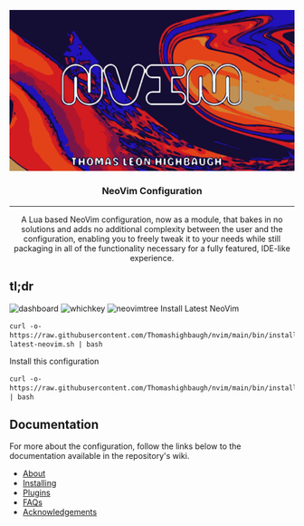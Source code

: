 <p align="center">
  <a href="" rel="noopener">
 <img  src="https://raw.githubusercontent.com/Thomashighbaugh/nvim/main/.github/assets/nvim.png" alt="Project logo"></a>
</p>

<h3 align="center">NeoVim Configuration</h3>

---

<p align="center"> A Lua based NeoVim configuration, now as a module, that bakes in no solutions and adds no additional complexity between the user and the configuration, enabling you to freely tweak it to your needs while still packaging in all of the functionality necessary for a fully featured, IDE-like experience.
    <br>
</p>

## tl;dr
![dashboard](assets/dashboard.png)
![whichkey](assets/whichkey.png)
![neovimtree](assets/neovimtree.png)
Install Latest NeoVim
```
curl -o-  https://raw.githubusercontent.com/Thomashighbaugh/nvim/main/bin/install-latest-neovim.sh | bash
```

Install this configuration
```
curl -o-  https://raw.githubusercontent.com/Thomashighbaugh/nvim/main/bin/install | bash
```

## Documentation
For more about the configuration, follow the links below to the documentation available in the repository's wiki.

- [About](https://github.com/Thomashighbaugh/nvim/wiki/About)
- [Installing](https://github.com/Thomashighbaugh/nvim/wiki/Installing)
- [Plugins](https://github.com/Thomashighbaugh/nvim/wiki/Plugins)
- [FAQs](https://github.com/Thomashighbaugh/nvim/wiki/FAQs)
- [Acknowledgements](https://github.com/Thomashighbaugh/nvim/wiki/Acknowledgements)


